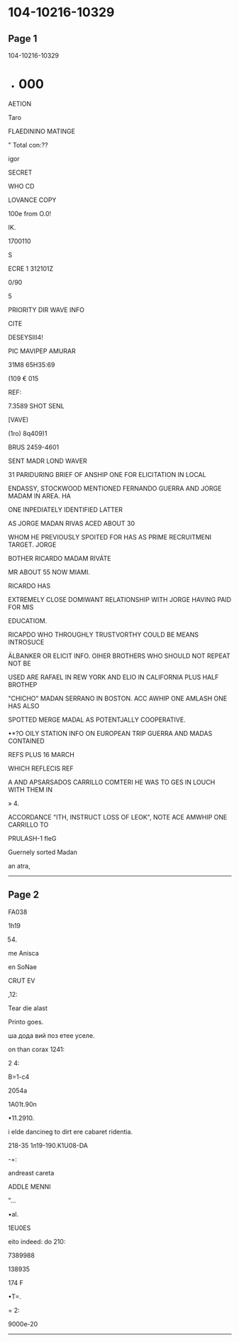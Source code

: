 # 104-10216-10329

## Page 1

104-10216-10329

* # 000

AETION

Taro

FLAEDININO MATINGE

" Total con:??

igor

SECRET

WHO CD

LOVANCE COPY

100e from O.0!

IK.

1700110

S

ECRE 1 312101Z

0/90

5

PRIORITY DIR WAVE INFO

CITE

DESEYSIII4!

PIC MAVIPEP AMURAR

31M8 65H35:69

(109 € 015

REF:

7.3589 SHOT SENL

[VAVE)

(1ro) 8q409)1

BRUS 2459-4601

SENT MADR LOND WAVER

31 PARIDURING BRIEF OF ANSHIP ONE FOR ELICITATION IN LOCAL

ENDASSY, STOCKWOOD MENTIONED FERNANDO GUERRA AND JORGE MADAM IN AREA. HA

ONE INPEDIATELY IDENTIFIED LATTER

AS JORGE MADAN RIVAS ACED ABOUT 30

WHOM HE PREVIOUSLY SPOITED FOR HAS AS PRIME RECRUITMENI TARGET. JORGE

BOTHER RICARDO MADAM RIVÁTE

MR ABOUT 55 NOW MIAMI.

RICARDO HAS

EXTREMELY CLOSE DOMIWANT RELATIONSHIP WITH JORGE HAVING PAID FOR MIS

EDUCATIOM.

RICAPDO WHO THROUGHLY TRUSTVORTHY COULD BE MEANS INTROSUCE

ÄLBANKER OR ELICIT INFO. OIHER BROTHERS WHO SHOULD NOT REPEAT NOT BE

USED ARE RAFAEL IN REW YORK AND ELIO IN CALIFORNIA PLUS HALF BROTHEP

"CHICHO" MADAN SERRANO IN BOSTON. ACC AWHIP ONE AMLASH ONE HAS ALSO

SPOTTED MERGE MADAL AS POTENTJALLY COOPERATIVE.

•*?O OILY STATION INFO ON EUROPEAN TRIP GUERRA AND MADAS CONTAINED

REFS PLUS 16 MARCH

WHICH REFLECIS REF

A AND APSARSADOS CARRILLO COMTERI HE WAS TO GES IN LOUCH WITH THEM IN

» 4.

ACCORDANCE "ITH, INSTRUCT LOSS OF LEOK", NOTE ACE AMWHIP ONE CARRILLO TO

PRULASH-1 fleG

Guernely sorted Madan

an atra,

---

## Page 2

FA038

1h19

54.

me Anisca

en SoNae

CRUT EV

,12:

Tear die alast

Printo goes.

ша дода вий поз етее уселе.

on than corax 1241:

2 4:

B=1-c4

2054a

1A01t.90n

•11.2910.

i elde dancineg to dirt ere cabaret ridentia.

218-35 1л19-190.K1U08-DA

-+:

andreast careta

ADDLE MENNI

"...

•al.

1EU0ES

eito indeed: do 210:

7389988

138935

174 F

•Т=.

= 2:

9000e-20

---

